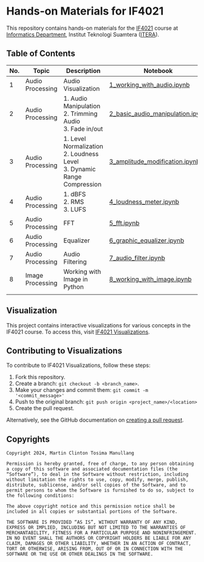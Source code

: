 # Hands-on Materials for IF4021

This repository contains hands-on materials for the [IF4021](https://mctm.web.id/course/if4021) course at [Informatics Department](https://if.itera.ac.id), Institut Teknologi Suamtera ([ITERA](https://itera.ac.id)).


## Table of Contents
| No. | Topic            | Description                                                                 | Notebook                                                                                                                           |
| --- | ---------------- | --------------------------------------------------------------------------- | ---------------------------------------------------------------------------------------------------------------------------------- |
| 1   | Audio Processing | Audio Visualization                                                         | [1_working_with_audio.ipynb](https://github.com/informatika-itera/if4021-handson/blob/main/1_working_with_audio.ipynb)             |
| 2   | Audio Processing | 1. Audio Manipulation<br>2. Trimming Audio<br>3. Fade in/out<br>            | [2_basic_audio_manipulation.ipynb](https://github.com/informatika-itera/if4021-handson/blob/main/2_basic_audio_manipulation.ipynb) |
| 3   | Audio Processing | 1. Level Normalization<br>2. Loudness Level<br>3. Dynamic Range Compression | [3_amplitude_modification.ipynb](https://github.com/informatika-itera/if4021-handson/blob/main/3_amplitude_modification.ipynb)     |
| 4   | Audio Processing | 1. dBFS<br>2. RMS<br>3. LUFS                                                | [4_loudness_meter.ipynb](https://github.com/informatika-itera/if4021-handson/blob/main/4_loudness_meter.ipynb)                     |
| 5   | Audio Processing | FFT                                                                         | [5_fft.ipynb](https://github.com/informatika-itera/if4021-handson/blob/main/5_fft.ipynb)                                           |
| 6   | Audio Processing | Equalizer                                                                   | [6_graphic_equalizer.ipynb](https://github.com/informatika-itera/if4021-handson/blob/main/6_graphic_equalizer.ipynb)               |
| 7   | Audio Processing | Audio Filtering                                                             | [7_audio_filter.ipynb](https://github.com/informatika-itera/if4021-handson/blob/main/7_audio_filter.ipynb)                         |
| 8   | Image Processing | Working with Image in Python                                                | [8_working_with_image.ipynb](https://github.com/informatika-itera/if4021-handson/blob/main/8_working_with_image.ipynb)             |
|     |                  |                                                                             |                                                                                                                                    |

## Visualization

This project contains interactive visualizations for various concepts in the IF4021 course. To access this, visit [IF4021 Visualizations](https://invis.mctm.web.id/).


## Contributing to Visualizations

To contribute to IF4021 Visualizations, follow these steps:

1. Fork this repository.
2. Create a branch: `git checkout -b <branch_name>`.
3. Make your changes and commit them: `git commit -m '<commit_message>'`
4. Push to the original branch: `git push origin <project_name>/<location>`
5. Create the pull request.

Alternatively, see the GitHub documentation on [creating a pull request](https://help.github.com/en/github/collaborating-with-issues-and-pull-requests/creating-a-pull-request).

## Copyrights
```
Copyright 2024, Martin Clinton Tosima Manullang

Permission is hereby granted, free of charge, to any person obtaining a copy of this software and associated documentation files (the “Software”), to deal in the Software without restriction, including without limitation the rights to use, copy, modify, merge, publish, distribute, sublicense, and/or sell copies of the Software, and to permit persons to whom the Software is furnished to do so, subject to the following conditions:

The above copyright notice and this permission notice shall be included in all copies or substantial portions of the Software.

THE SOFTWARE IS PROVIDED “AS IS”, WITHOUT WARRANTY OF ANY KIND, EXPRESS OR IMPLIED, INCLUDING BUT NOT LIMITED TO THE WARRANTIES OF MERCHANTABILITY, FITNESS FOR A PARTICULAR PURPOSE AND NONINFRINGEMENT. IN NO EVENT SHALL THE AUTHORS OR COPYRIGHT HOLDERS BE LIABLE FOR ANY CLAIM, DAMAGES OR OTHER LIABILITY, WHETHER IN AN ACTION OF CONTRACT, TORT OR OTHERWISE, ARISING FROM, OUT OF OR IN CONNECTION WITH THE SOFTWARE OR THE USE OR OTHER DEALINGS IN THE SOFTWARE.
```